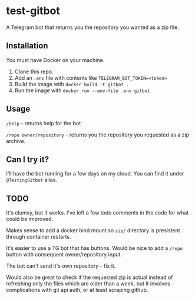 # test-gitbot

A Telegram bot that returns you the repository you wanted as a zip file.

## Installation

You must have Docker on your machine.

1. Clone this repo.
2. Add an `.env` file with contents like `TELEGRAM_BOT_TOKEN=<token>`
3. Build the image with `docker build -t gitbot .`
4. Run the image with `docker run --env-file .env gitbot`

## Usage

`/help` - returns help for the bot

`/repo owner/repository` - returns you the repository you requested as a zip archive.

## Can I try it?

I'll have the bot running for a few days on my cloud. You can find it under `@TestingGitbot` alias.

## TODO

It's clumsy, but it works. I've left a few todo comments in the code for what could be improved.

Makes sense to add a docker bind mount so `zip/` directory is presistent through container restarts.

It's easier to use a TG bot that has buttons. Would be nice to add a `/repo` button with consequent owner/repository input.

The bot can't send it's own repository - fix it.

Would also be great to check if the requested zip is actual instead of 
refreshing only the files which are older than a week, 
but it involves complications with git api auth, or at least scraping github.

